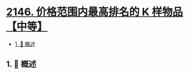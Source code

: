 # [2146. 价格范围内最高排名的 K 样物品【中等】](https://github.com/tnotesjs/TNotes.leetcode/tree/main/notes/2146.%20%E4%BB%B7%E6%A0%BC%E8%8C%83%E5%9B%B4%E5%86%85%E6%9C%80%E9%AB%98%E6%8E%92%E5%90%8D%E7%9A%84%20K%20%E6%A0%B7%E7%89%A9%E5%93%81%E3%80%90%E4%B8%AD%E7%AD%89%E3%80%91)

<!-- region:toc -->

- [1. 📝 概述](#1--概述)

<!-- endregion:toc -->

## 1. 📝 概述
